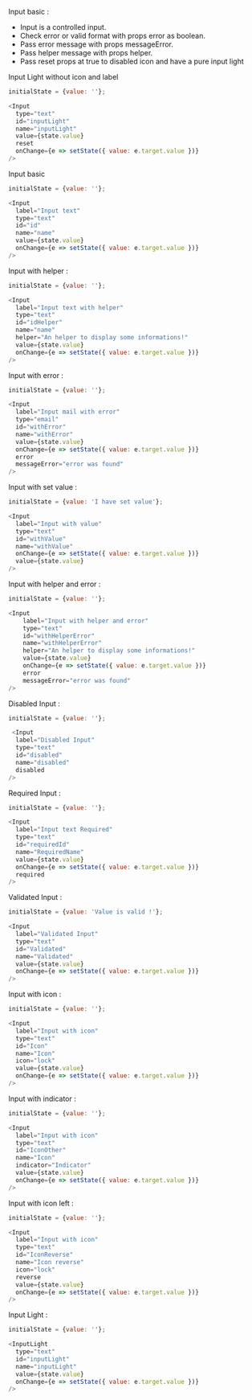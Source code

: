Input basic :

 * Input is a controlled input.
 * Check error or valid format with props error as boolean.
 * Pass error message with props messageError.
 * Pass helper message with props helper.
 * Pass reset props at true to disabled icon and have a pure input light


Input Light without icon and label

```js
initialState = {value: ''};

<Input
  type="text"
  id="inputLight"
  name="inputLight"
  value={state.value}
  reset
  onChange={e => setState({ value: e.target.value })}
/>
```

Input basic

```js
initialState = {value: ''};

<Input
  label="Input text"
  type="text"
  id="id"
  name="name"
  value={state.value}
  onChange={e => setState({ value: e.target.value })}
/>
```

Input with helper :
```js
initialState = {value: ''};

<Input
  label="Input text with helper"
  type="text"
  id="idHelper"
  name="name"
  helper="An helper to display some informations!"
  value={state.value}
  onChange={e => setState({ value: e.target.value })}
/>
```

Input with error :
```js
initialState = {value: ''};

<Input
  label="Input mail with error"
  type="email"
  id="withError"
  name="withError"
  value={state.value}
  onChange={e => setState({ value: e.target.value })}
  error
  messageError="error was found"
/>
```

Input with set value :
```js
initialState = {value: 'I have set value'};

<Input
  label="Input with value"
  type="text"
  id="withValue"
  name="withValue"
  onChange={e => setState({ value: e.target.value })}
  value={state.value}
/>
```

Input with helper and error :
```js
initialState = {value: ''};

<Input
    label="Input with helper and error"
    type="text"
    id="withHelperError"
    name="withHelperError"
    helper="An helper to display some informations!"
    value={state.value}
    onChange={e => setState({ value: e.target.value })}
    error
    messageError="error was found"
/>
```

Disabled Input :
```js
initialState = {value: ''};

 <Input
  label="Disabled Input"
  type="text"
  id="disabled"
  name="disabled"
  disabled
/>
```

Required Input :
```js
initialState = {value: ''};

<Input
  label="Input text Required"
  type="text"
  id="requiredId"
  name="RequiredName"
  value={state.value}
  onChange={e => setState({ value: e.target.value })}
  required
/>
```

Validated Input :
```js
initialState = {value: 'Value is valid !'};

<Input
  label="Validated Input"
  type="text"
  id="Validated"
  name="Validated"
  value={state.value}
  onChange={e => setState({ value: e.target.value })}
/>
```

Input with icon :
```js
initialState = {value: ''};

<Input
  label="Input with icon"
  type="text"
  id="Icon"
  name="Icon"
  icon="lock"
  value={state.value}
  onChange={e => setState({ value: e.target.value })}
/>
```

Input with indicator :
```js
initialState = {value: ''};

<Input
  label="Input with icon"
  type="text"
  id="IconOther"
  name="Icon"
  indicator="Indicator"
  value={state.value}
  onChange={e => setState({ value: e.target.value })}
/>
```

Input with icon left :
```js
initialState = {value: ''};

<Input
  label="Input with icon"
  type="text"
  id="IconReverse"
  name="Icon reverse"
  icon="lock"
  reverse
  value={state.value}
  onChange={e => setState({ value: e.target.value })}
/>
```

Input Light :
```js
initialState = {value: ''};

<InputLight
  type="text"
  id="inputLight"
  name="inputLight"
  value={state.value}
  onChange={e => setState({ value: e.target.value })}
/>
```
